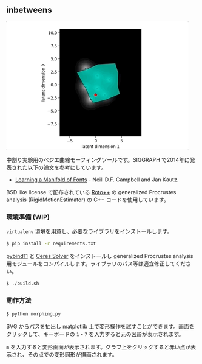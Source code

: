 
## inbetweens

![result](img/example.gif)

中割り実験用のベジエ曲線モーフィングツールです。SIGGRAPH で2014年に発表された以下の論文を参考にしています。

* [Learning a Manifold of Fonts](http://vecg.cs.ucl.ac.uk/Projects/projects_fonts/projects_fonts.html) - Neill D.F. Campbell and Jan Kautz.

BSD like license で配布されている [Roto++](https://github.com/vinben/Rotopp) の generalized Procrustes analysis (RigidMotionEstimator) の C++ コードを使用しています。


### 環境準備 (WIP)

`virtualenv` 環境を用意し、必要なライブラリをインストールします。

```sh
$ pip install -r requirements.txt
```

[pybind11](https://github.com/pybind/pybind11) と [Ceres Solver](http://ceres-solver.org/) をインストールし generalized Procrustes analysis 用モジュールをコンパイルします。ライブラリのパス等は適宜修正してください。

```sh
$ ./build.sh
```

### 動作方法

```sh
$ python morphing.py
```

SVG からパスを抽出し matplotlib 上で変形操作を試すことができます。画面をクリックして、キーボードの `1` - `7` を入力すると元の図形が表示されます。

`m` を入力すると変形画面が表示されます。グラフ上をクリックすると赤い点が表示され、その点での変形図形が描画されます。

